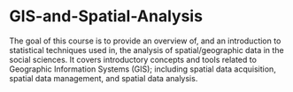 # GIS-and-Spatial-Analysis

The goal of this course is to provide an overview of, and an introduction to statistical techniques used in, the analysis of spatial/geographic data in the social sciences. It covers introductory concepts and tools related to Geographic Information Systems (GIS); including spatial data acquisition, spatial data management, and spatial data analysis.
